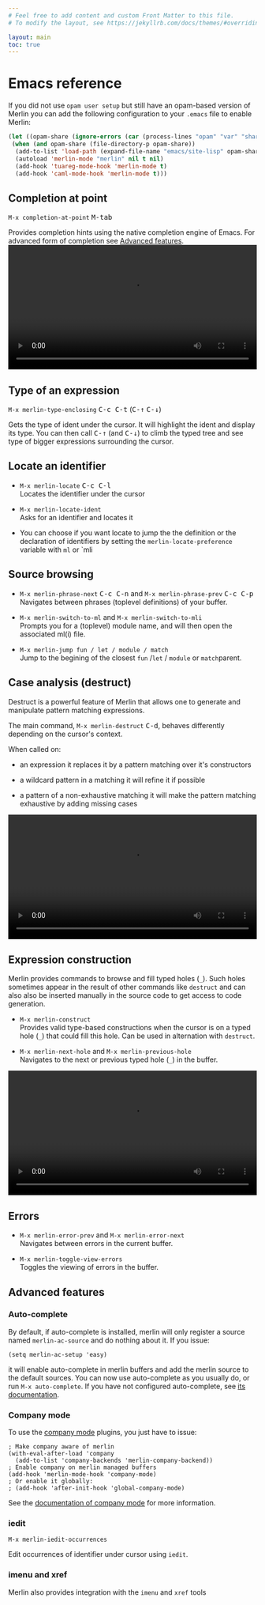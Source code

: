 ```yaml
---
# Feel free to add content and custom Front Matter to this file.
# To modify the layout, see https://jekyllrb.com/docs/themes/#overriding-theme-defaults

layout: main
toc: true
---
```

# Emacs reference

If you did not use `opam user setup` but still have an opam-based version of
Merlin you can add the following configuration to your `.emacs` file to enable
Merlin:

```lisp
(let ((opam-share (ignore-errors (car (process-lines "opam" "var" "share")))))
 (when (and opam-share (file-directory-p opam-share))
  (add-to-list 'load-path (expand-file-name "emacs/site-lisp" opam-share))
  (autoload 'merlin-mode "merlin" nil t nil)
  (add-hook 'tuareg-mode-hook 'merlin-mode t)
  (add-hook 'caml-mode-hook 'merlin-mode t)))
```

## Completion at point

`M-x completion-at-point` <kbd>M-tab</kbd>

Provides completion hints using the native completion engine of Emacs.
For advanced form of completion see [Advanced features](#advanced-features).
<video autoplay loop width="100%">
  <source src="completion-at-point.mp4" type="video/mp4">
</video>

## Type of an expression

`M-x merlin-type-enclosing` <kbd>C-c C-t</kbd> (<kbd>C-↑</kbd> <kbd>C-↓</kbd>)

Gets the type of ident under the cursor. It will highlight the ident and display
its type. You can then call <kbd>C-↑</kbd> (and <kbd>C-↓</kbd>) to
climb the typed tree and see type of bigger expressions surrounding the cursor.

## Locate an identifier

- `M-x merlin-locate` <kbd>C-c C-l</kbd> \
Locates the identifier under the cursor

- `M-x merlin-locate-ident` \
Asks for an identifier and locates it

- You can choose if you want locate to jump the the definition or the
  declaration  of identifiers by setting the `merlin-locate-preference` variable
  with `ml` or `mli


## Source browsing

- `M-x merlin-phrase-next` <kbd>C-c C-n</kbd> and
`M-x merlin-phrase-prev` <kbd>C-c C-p</kbd> \
Navigates between phrases (toplevel definitions) of your buffer.

- `M-x merlin-switch-to-ml` and `M-x merlin-switch-to-mli` \
Prompts you for a (toplevel) module name, and will then open the associated ml(i) file.

- `M-x merlin-jump fun / let / module / match` \
Jump to the begining of the closest `fun` /`let` / `module` or `match`parent.

## Case analysis (destruct)

Destruct is a powerful feature of Merlin that allows one to generate and
manipulate pattern matching expressions.

The main command, `M-x merlin-destruct` <kbd>C-d</kbd>, behaves differently
depending on the cursor's context.

When called on:
- an expression it replaces it by a pattern matching over it's constructors

- a wildcard pattern in a matching it will refine it if possible

- a pattern of a non-exhaustive matching it will make the pattern matching
  exhaustive by adding missing cases

<video autoplay loop width="100%">
  <source src="destruct.mp4" type="video/mp4">
</video>

## Expression construction

Merlin provides commands to browse and fill typed holes (`_`). Such holes
sometimes appear in the result of other commands like `destruct` and can also
also be inserted manually in the source code to get access to code generation.

- `M-x merlin-construct` \
Provides valid type-based constructions when the cursor is on a typed hole (`_`) that
could fill this hole. Can be used in alternation with `destruct`.

- `M-x merlin-next-hole` and `M-x merlin-previous-hole` \
Navigates to the next or previous typed hole (`_`) in the buffer.

<video autoplay loop width="100%">
  <source src="construct.mp4" type="video/mp4">
</video>

## Errors

- `M-x merlin-error-prev` and `M-x merlin-error-next` \
Navigates between errors in the current buffer.

- `M-x merlin-toggle-view-errors` \
Toggles the viewing of errors in the buffer.

## Advanced features

### Auto-complete

By default, if auto-complete is installed, merlin will only register a source
named `merlin-ac-source` and do nothing about it. If you issue:

```
(setq merlin-ac-setup 'easy)
```

it will enable auto-complete in merlin buffers and add the merlin source to the
default sources. You can now use auto-complete as you usually do, or run `M-x auto-complete`.
If you have not configured auto-complete, see [its documentation](https://github.com/auto-complete/auto-complete).

### Company mode

To use the [company mode](http://company-mode.github.io/) plugins, you just have
to issue:

```
; Make company aware of merlin
(with-eval-after-load 'company
  (add-to-list 'company-backends 'merlin-company-backend))
; Enable company on merlin managed buffers
(add-hook 'merlin-mode-hook 'company-mode)
; Or enable it globally:
; (add-hook 'after-init-hook 'global-company-mode)
```

See the [documentation of company mode](https://company-mode.github.io/) for more information.

### iedit

`M-x merlin-iedit-occurrences`

Edit occurrences of identifier under cursor using `iedit`.

### imenu and xref

Merlin also provides integration with the `imenu` and `xref` tools
